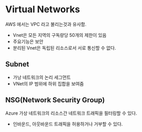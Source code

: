 # Virtual Networks
AWS 에서는 VPC 라고 불리는것과 유사함.
- Vnet은 모든 지역의 구독량당 50개의 제한이 있음
- 주요기능은 보안
- 분리된 Vnet은 독립된 리소스로서 서로 통신할 수 없다.

## Subnet
- 가낭 네트워크의 논리 세그먼트
- VNet의 IP 범위에 하위 집합을 보여줌

## NSG(Network Security Group)
Azure 가상 네트워크의 리소스간 네트워크 트래픽을 필터링할 수 있다.
- 인바운드, 아웃바운드 트래픽을 허용하거나 거부할 수 있다.
